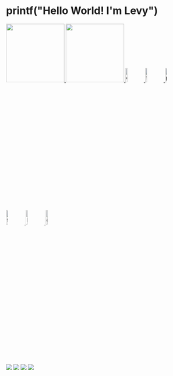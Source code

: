 # printf("Hello World! I'm Levy")

<table>
  <a href="https://github.com/LevyAbreu">
  <img height="160em" src="https://github-readme-stats.vercel.app/api?username=LevyAbreu&show_icons=true&theme=tokyonight&include_all_commits=true&count_private=true"/>
  <img height="160em" src="https://github-readme-stats.vercel.app/api/top-langs/?username=LevyAbreu&layout=compact&langs_count=6&theme=tokyonight"/>
  <img src="https://img.icons8.com/color/2x/dart.png" width="10%" alt="dart">
  <img src="https://img.icons8.com/color/2x/flutter.png" width="10%" alt="flutter">
  <img src="https://img.icons8.com/color/2x/python.png" width="10%" alt="python">
  <img src="https://img.icons8.com/color/2x/figma.png" width="10%" alt="figma">
  <img src="https://img.icons8.com/color/2x/html-5.png" width="10%" alt="HTML5">
  <img src="https://img.icons8.com/color/2x/css3.png" width="10%" alt="css3">
</table>

<div> 
  <a href="https://github.com/LevyAbreu" target="_blank"><img src="https://img.shields.io/badge/Levy_Abreu%20-%20white?style=for-the-badge&logo=github&logoColor=white&labelColor=black&color=white"></a> 
  <a href="https://www.linkedin.com/in/victor-levy-abreu-276b31275/" 
  target="_blank"><img src="https://img.shields.io/badge/Levy_Abreu%20-%20%233855f6?style=for-the-badge&logo=linkedin&logoColor=%233855f6&labelColor=black" target="_blank"></a>
  <a href="https://www.instagram.com/vyxzz_/" target="_blank"><img src="https://img.shields.io/badge/VyXZZ__%20-%20%23f63838?style=for-the-badge&logo=instagram&labelColor=black" target="_blank"></a> 
  <a href="https://discord.gg/pMvbnY4j" target="_blank"><img src="https://img.shields.io/badge/Lev's_Lobby%20-%20%23bb38f6?style=for-the-badge&logo=discord&logoColor=%23bb38f6&labelColor=black"></a> 
</div>
